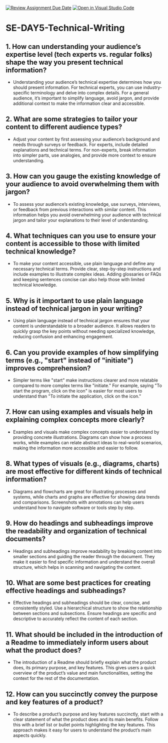 [![Review Assignment Due Date](https://classroom.github.com/assets/deadline-readme-button-22041afd0340ce965d47ae6ef1cefeee28c7c493a6346c4f15d667ab976d596c.svg)](https://classroom.github.com/a/zsAR-pyY)
[![Open in Visual Studio Code](https://classroom.github.com/assets/open-in-vscode-2e0aaae1b6195c2367325f4f02e2d04e9abb55f0b24a779b69b11b9e10269abc.svg)](https://classroom.github.com/online_ide?assignment_repo_id=18610020&assignment_repo_type=AssignmentRepo)
# SE-DAY5-Technical-Writing
## 1. How can understanding your audience’s expertise level (tech experts vs. regular folks) shape the way you present technical information?
- Understanding your audience’s technical expertise determines how you should present information. For technical experts, you can use industry-specific terminology and delve into complex details. For a general audience, it’s important to simplify language, avoid jargon, and provide additional context to make the information clear and accessible.
## 2. What are some strategies to tailor your content to different audience types?
- Adjust your content by first assessing your audience’s background and needs through surveys or feedback. For experts, include detailed explanations and technical terms. For non-experts, break information into simpler parts, use analogies, and provide more context to ensure understanding.
## 3. How can you gauge the existing knowledge of your audience to avoid overwhelming them with jargon?
- To assess your audience’s existing knowledge, use surveys, interviews, or feedback from previous interactions with similar content. This information helps you avoid overwhelming your audience with technical jargon and tailor your explanations to their level of understanding.
## 4. What techniques can you use to ensure your content is accessible to those with limited technical knowledge?
- To make your content accessible, use plain language and define any necessary technical terms. Provide clear, step-by-step instructions and include examples to illustrate complex ideas. Adding glossaries or FAQs and keeping sentences concise can also help those with limited technical knowledge.
## 5. Why is it important to use plain language instead of technical jargon in your writing?
- Using plain language instead of technical jargon ensures that your content is understandable to a broader audience. It allows readers to quickly grasp the key points without needing specialized knowledge, reducing confusion and enhancing engagement.
## 6. Can you provide examples of how simplifying terms (e.g., "start" instead of "initiate") improves comprehension?
- Simpler terms like "start" make instructions clearer and more relatable compared to more complex terms like "initiate." For example, saying "To start the program, click on the icon" is easier for most users to understand than "To initiate the application, click on the icon."
## 7. How can using examples and visuals help in explaining complex concepts more clearly?
- Examples and visuals make complex concepts easier to understand by providing concrete illustrations. Diagrams can show how a process works, while examples can relate abstract ideas to real-world scenarios, making the information more accessible and easier to follow.
## 8. What types of visuals (e.g., diagrams, charts) are most effective for different kinds of technical information?
- Diagrams and flowcharts are great for illustrating processes and systems, while charts and graphs are effective for showing data trends and comparisons. Screenshots with annotations can help users understand how to navigate software or tools step by step.
## 9. How do headings and subheadings improve the readability and organization of technical documents?
- Headings and subheadings improve readability by breaking content into smaller sections and guiding the reader through the document. They make it easier to find specific information and understand the overall structure, which helps in scanning and navigating the content.
## 10. What are some best practices for creating effective headings and subheadings?
- Effective headings and subheadings should be clear, concise, and consistently styled. Use a hierarchical structure to show the relationship between sections and subsections. Ensure headings are specific and descriptive to accurately reflect the content of each section.
## 11. What should be included in the introduction of a Readme to immediately inform users about what the product does?
- The introduction of a Readme should briefly explain what the product does, its primary purpose, and key features. This gives users a quick overview of the product’s value and main functionalities, setting the context for the rest of the documentation.
## 12. How can you succinctly convey the purpose and key features of a product?
- To describe a product’s purpose and key features succinctly, start with a clear statement of what the product does and its main benefits. Follow this with a brief list or bullet points highlighting the key features. This approach makes it easy for users to understand the product’s main aspects quickly.
